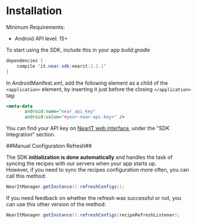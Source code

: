 # Installation #

Minimum Requirements:
- Android API level: 15+

To start using the SDK, include this in your app *build.gradle*

```java
dependencies {
    compile 'it.near.sdk:nearit:2.2.1'
}
```
In AndroidManifest.xml, add the following element as a child of the `<application>` element, by inserting it just before the closing `</application>` tag:

```xml
<meta-data
       android:name="near_api_key"
       android:value="<your-near-api-key>" />
```

You can find your API key on [NearIT web interface](https://go.nearit.com/), under the "SDK Integration" section.


##Manual Configuration Refresh##

The SDK **initialization is done automatically** and handles the task of syncing the recipes with our servers when your app starts up.
<br>However, if you need to sync the recipes configuration more often, you can call this method:

```java
NearItManager.getInstance().refreshConfigs();
```

If you need feedback on whether the refresh was successful or not, you can use this other version of the method:

```java
NearItManager.getInstance().refreshConfigs(recipeRefreshListener);
```

